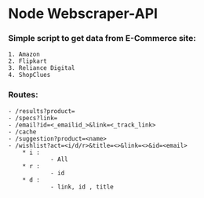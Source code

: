 # Node Webscraper-API

### Simple script to get data from E-Commerce site:
    1. Amazon
    2. Flipkart
    3. Reliance Digital
    4. ShopClues


### Routes: 
    - /results?product=
    - /specs?link=
	- /email?id=<_emailid_>&link=<_track_link>
	- /cache
	- /suggestion?product=<name>
	- /wishlist?act=<i/d/r>&title=<>&link=<>&id=<email>
		* i :
				- All
		* r :
				- id
		* d : 	
				- link, id , title

